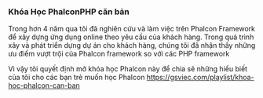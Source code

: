 ### Khóa Học PhalconPHP căn bản

Trong hơn 4 năm qua tôi đã nghiên cứu và làm việc trên Phalcon Framework để xây dựng ứng dụng online theo yêu cầu của khách hàng. Trong quá trình xây và phát triển dựng dự án cho khách hàng, chúng tôi đã nhận thấy những ưu điểm vượt trội của Phalcon framework so với các PHP framework

Vì vậy tôi quyết định mở khóa học Phalcon này để chia sẽ những hiểu biết của tôi cho các bạn trẻ muốn học Phalcon https://gsviec.com/playlist/khoa-hoc-phalcon-can-ban
